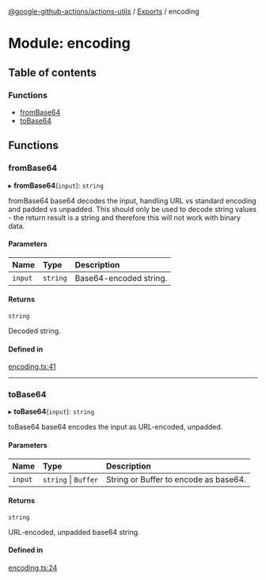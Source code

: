 [@google-github-actions/actions-utils](../README.md) / [Exports](../modules.md) / encoding

# Module: encoding

## Table of contents

### Functions

- [fromBase64](encoding.md#frombase64)
- [toBase64](encoding.md#tobase64)

## Functions

### fromBase64

▸ **fromBase64**(`input`): `string`

fromBase64 base64 decodes the input, handling URL vs standard encoding and
padded vs unpadded. This should only be used to decode string values - the
return result is a string and therefore this will not work with binary data.

#### Parameters

| Name | Type | Description |
| :------ | :------ | :------ |
| `input` | `string` | Base64-encoded string. |

#### Returns

`string`

Decoded string.

#### Defined in

[encoding.ts:41](https://github.com/google-github-actions/actions-utils/blob/main/src/encoding.ts#L41)

___

### toBase64

▸ **toBase64**(`input`): `string`

toBase64 base64 encodes the input as URL-encoded, unpadded.

#### Parameters

| Name | Type | Description |
| :------ | :------ | :------ |
| `input` | `string` \| `Buffer` | String or Buffer to encode as base64. |

#### Returns

`string`

URL-encoded, unpadded base64 string.

#### Defined in

[encoding.ts:24](https://github.com/google-github-actions/actions-utils/blob/main/src/encoding.ts#L24)
